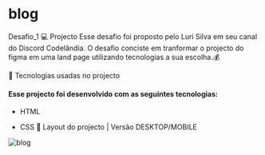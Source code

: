 # blog
Desafio_1
 💻 Projecto
 Esse desafio foi proposto pelo Luri Silva em seu canal do Discord Codelândia.
 O desafio conciste em tranformar o projecto do figma em uma land page utilizando tecnologias a sua escolha.💰

 🚀  Tecnologias usadas no projecto
   #### Esse projecto foi desenvolvido com as seguintes tecnologias:

* HTML

* CSS 
🔖 Layout do projecto | Versão DESKTOP/MOBILE

![blog](https://user-images.githubusercontent.com/56198906/189095884-346e0413-247a-41c5-aa98-386a92288a46.png)
